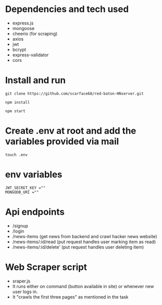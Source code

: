 # Dependencies and tech used
- express.js
- mongoose
- cheerio (for scraping)
- axios
- jwt
- bcrypt
- express-validator
- cors

# Install and run

```
git clone https://github.com/scarface68/red-baton-HNserver.git

npm install

npm start
```

# Create .env at root and add the variables provided via mail
```
touch .env
```

# env variables
```
JWT_SECRET_KEY =""
MONGODB_URI =""
```

# Api endpoints
 - /signup 
  - /login
  - /news-items (get news from backend and crawl hacker news website)
  - /news-items/:id/read (put request handles user marking item as read)
  - /news-items/:id/delete' (put request handles user deleting item)

  # Web Scraper script
  - sraper.js
  - It runs either on command (button available in site) or whenever new user logs in.
  - It "crawls the first three pages" as mentioned in the task
